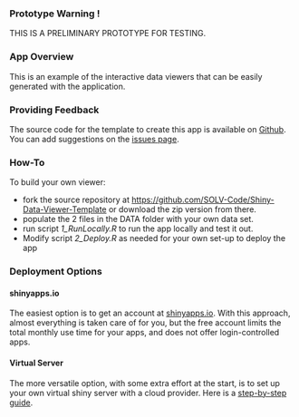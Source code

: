 ### Prototype Warning !

THIS IS A PRELIMINARY PROTOTYPE FOR TESTING.


### App Overview

This is an example of the interactive data viewers that can be easily generated
with the application.


### Providing Feedback

The source code for the template to create this app is available on [Github](https://github.com/SOLV-Code/Shiny-Data-Viewer-Template ).
You can add suggestions on the [issues  page](https://github.com/SOLV-Code/Shiny-Data-Viewer-Template/issues).

### How-To

To build your own viewer:
* fork the source repository at https://github.com/SOLV-Code/Shiny-Data-Viewer-Template or download the zip version from there.
* populate the 2 files in the DATA folder with your own data set.
* run script *1_RunLocally.R* to run the app locally and test it out.
* Modify script *2_Deploy.R* as needed for your own set-up to deploy the app


### Deployment Options

#### shinyapps.io

The easiest option is to get an account at [shinyapps.io](https://www.shinyapps.io/).
With this approach, almost everything is taken care of for you, but the
free account limits the total monthly use time for your apps, and does not
offer login-controlled apps.

#### Virtual Server

The more versatile option, with some extra effort at the start, is to set up your own virtual shiny server with a cloud provider. 
Here is a [step-by-step guide](https://deanattali.com/2015/05/09/setup-rstudio-shiny-server-digital-ocean/).



